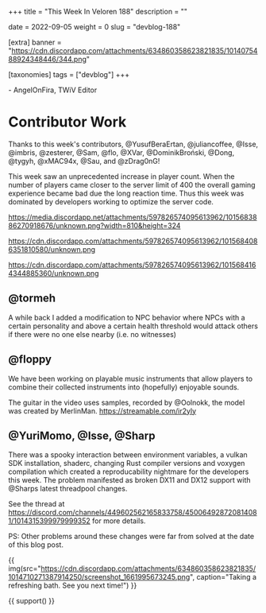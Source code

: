 +++
title = "This Week In Veloren 188"
description = ""

date = 2022-09-05
weight = 0
slug = "devblog-188"

[extra]
banner = "https://cdn.discordapp.com/attachments/634860358623821835/1014075488924348446/344.png"

[taxonomies]
tags = ["devblog"]
+++



\- AngelOnFira, TWiV Editor

# Contributor Work

Thanks to this week's contributors, @YusufBeraErtan, @juliancoffee, @Isse, @imbris,
@zesterer, @Sam, @flo, @XVar, @DominikBroński, @Dong, @tygyh, @xMAC94x, @Sau,
and @zDrag0nG!

This week saw an unprecedented increase in player count. When the number of players came closer to the server limit of 400 the overall gaming experience became bad due the long reaction time. Thus this week was dominated by developers working to optimize the server code.

https://media.discordapp.net/attachments/597826574095613962/1015683886270918676/unknown.png?width=810&height=324

https://cdn.discordapp.com/attachments/597826574095613962/1015684086351810580/unknown.png

https://cdn.discordapp.com/attachments/597826574095613962/1015684164344885360/unknown.png

## @tormeh

A while back I added a modification to NPC behavior where NPCs with a certain
personality and above a certain health threshold would attack others if there
were no one else nearby (i.e. no witnesses)

## @floppy

We have been working on playable music instruments that allow players to combine their collected instruments into (hopefully) enjoyable sounds.

The guitar in the video uses samples, recorded by @Oolnokk, the model was
created by MerlinMan.
https://streamable.com/ir2yly 

## @YuriMomo, @Isse, @Sharp

There was a spooky interaction between environment variables, a vulkan SDK installation, 
shaderc, changing Rust compiler versions and voxygen compilation which created a reproducability 
nightmare for the developers this week. The problem manifested as broken DX11 and DX12 
support with @Sharps latest threadpool changes. 

See the thread at
https://discord.com/channels/449602562165833758/450064928720814081/1014315399979999352 for more details.

PS: Other problems around these changes were far from solved at the date of this blog post.

{{
    img(src="https://cdn.discordapp.com/attachments/634860358623821835/1014710271387914250/screenshot_1661995673245.png",
    caption="Taking a refreshing bath. See you next time!")
}}

{{ support() }}
